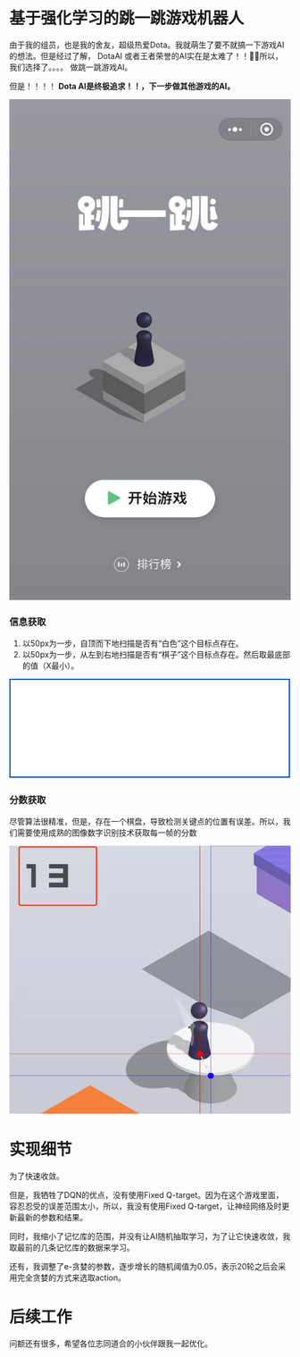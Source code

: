
# 基于强化学习的跳一跳游戏机器人


由于我的组员，也是我的舍友，超级热爱Dota。我就萌生了要不就搞一下游戏AI的想法。但是经过了解，
DotaAI 或者王者荣誉的AI实在是太难了！！所以，我们选择了。。。。 做跳一跳游戏AI。

但是！！！！ **Dota AI是终极追求！！，下一步做其他游戏的AI。**

![](./pic/raw.png)

### 信息获取


1. 以50px为一步，自顶而下地扫描是否有“白色”这个目标点存在。
2. 以50px为一步，从左到右地扫描是否有“棋子”这个目标点存在。然后取最底部的值（X最小）。

![](./pic/信息获取1.png)

### 分数获取

尽管算法很精准，但是，存在一个棋盘，导致检测关键点的位置有误差。所以，我们需要使用成熟的图像数字识别技术获取每一帧的分数


![](./pic/分数检测.png)

# 实现细节


为了快速收敛。

但是，我牺牲了DQN的优点，没有使用Fixed Q-target。因为在这个游戏里面，容忍忍受的误差范围太小，所以，我没有使用Fixed Q-target，让神经网络及时更新最新的参数和结果。

同时，我缩小了记忆库的范围，并没有让AI随机抽取学习，为了让它快速收敛，我取最前的几条记忆库的数据来学习。

还有，我调整了e-贪婪的参数，逐步增长的随机阈值为0.05，表示20轮之后会采用完全贪婪的方式来选取action。



# 后续工作

问额还有很多，希望各位志同道合的小伙伴跟我一起优化。


